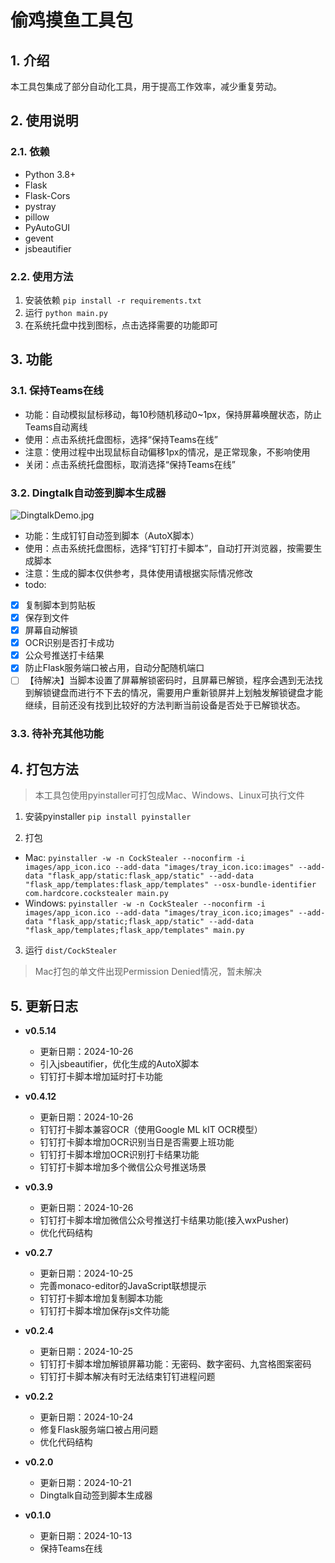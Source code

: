 # 偷鸡摸鱼工具包
## 1. 介绍
本工具包集成了部分自动化工具，用于提高工作效率，减少重复劳动。

## 2. 使用说明
### 2.1. 依赖
- Python 3.8+
- Flask
- Flask-Cors
- pystray
- pillow
- PyAutoGUI
- gevent
- jsbeautifier

### 2.2. 使用方法
1. 安装依赖
```pip install -r requirements.txt```
2. 运行
```python main.py```
3. 在系统托盘中找到图标，点击选择需要的功能即可

## 3. 功能
### 3.1. 保持Teams在线
- 功能：自动模拟鼠标移动，每10秒随机移动0~1px，保持屏幕唤醒状态，防止Teams自动离线
- 使用：点击系统托盘图标，选择“保持Teams在线”
- 注意：使用过程中出现鼠标自动偏移1px的情况，是正常现象，不影响使用
- 关闭：点击系统托盘图标，取消选择“保持Teams在线”

### 3.2. Dingtalk自动签到脚本生成器
![DingtalkDemo.jpg](images/DingtalkDemo.jpg)
- 功能：生成钉钉自动签到脚本（AutoX脚本）
- 使用：点击系统托盘图标，选择“钉钉打卡脚本”，自动打开浏览器，按需要生成脚本
- 注意：生成的脚本仅供参考，具体使用请根据实际情况修改
- todo:
- [x] 复制脚本到剪贴板
- [x] 保存到文件
- [x] 屏幕自动解锁
- [x] OCR识别是否打卡成功
- [x] 公众号推送打卡结果
- [x] 防止Flask服务端口被占用，自动分配随机端口
- [ ] 【待解决】当脚本设置了屏幕解锁密码时，且屏幕已解锁，程序会遇到无法找到解锁键盘而进行不下去的情况，需要用户重新锁屏并上划触发解锁键盘才能继续，目前还没有找到比较好的方法判断当前设备是否处于已解锁状态。

### 3.3. 待补充其他功能

## 4. 打包方法
> 本工具包使用pyinstaller可打包成Mac、Windows、Linux可执行文件
1. 安装pyinstaller
```pip install pyinstaller```


2. 打包
  - Mac: ```pyinstaller -w -n CockStealer --noconfirm -i images/app_icon.ico --add-data "images/tray_icon.ico:images" --add-data "flask_app/static:flask_app/static" --add-data "flask_app/templates:flask_app/templates" --osx-bundle-identifier com.hardcore.cockstealer main.py```
  - Windows: ```pyinstaller -w -n CockStealer --noconfirm -i images/app_icon.ico --add-data "images/tray_icon.ico;images" --add-data "flask_app/static;flask_app/static" --add-data "flask_app/templates;flask_app/templates" main.py```

3. 运行
```dist/CockStealer```

> Mac打包的单文件出现Permission Denied情况，暂未解决

## 5. 更新日志
- **v0.5.14**
  - 更新日期：2024-10-26
  - 引入jsbeautifier，优化生成的AutoX脚本
  - 钉钉打卡脚本增加延时打卡功能

- **v0.4.12**
  - 更新日期：2024-10-26
  - 钉钉打卡脚本兼容OCR（使用Google ML kIT OCR模型）
  - 钉钉打卡脚本增加OCR识别当日是否需要上班功能
  - 钉钉打卡脚本增加OCR识别打卡结果功能
  - 钉钉打卡脚本增加多个微信公众号推送场景


- **v0.3.9**
  - 更新日期：2024-10-26
  - 钉钉打卡脚本增加微信公众号推送打卡结果功能(接入wxPusher)
  - 优化代码结构


- **v0.2.7**
  - 更新日期：2024-10-25
  - 完善monaco-editor的JavaScript联想提示
  - 钉钉打卡脚本增加复制脚本功能
  - 钉钉打卡脚本增加保存js文件功能


- **v0.2.4**
  - 更新日期：2024-10-25
  - 钉钉打卡脚本增加解锁屏幕功能：无密码、数字密码、九宫格图案密码
  - 钉钉打卡脚本解决有时无法结束钉钉进程问题


- **v0.2.2**
  - 更新日期：2024-10-24
  - 修复Flask服务端口被占用问题
  - 优化代码结构


- **v0.2.0**
  - 更新日期：2024-10-21
  - Dingtalk自动签到脚本生成器


- **v0.1.0**
  - 更新日期：2024-10-13
  - 保持Teams在线